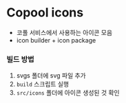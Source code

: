 # Copool icons

- 코풀 서비스에서 사용하는 아이콘 모음
- icon builder + icon package

### 빌드 방법

1. svgs 폴더에 svg 파일 추가
2. `build` 스크립트 실행
3. `src/icons` 폴더에 아이콘 생성된 것 확인
